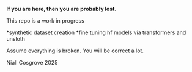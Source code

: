 **If you are here, then you are probably lost.**

This repo is a work in progress 

*synthetic dataset creation
*fine tuning hf models via transformers and unsloth

Assume everything is broken. You will be correct a lot.


Niall Cosgrove 2025
